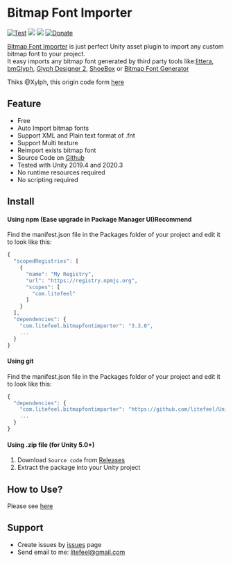 # Bitmap Font Importer

[![Test](https://github.com/litefeel/Unity-BitmapFontImporter/workflows/Test/badge.svg)](https://github.com/litefeel/Unity-BitmapFontImporter/actions)
[![](https://img.shields.io/github/release/litefeel/Unity-BitmapFontImporter.svg?label=latest%20version)](https://github.com/litefeel/Unity-BitmapFontImporter/releases)
[![](https://img.shields.io/github/license/litefeel/Unity-BitmapFontImporter.svg)](https://github.com/litefeel/Unity-BitmapFontImporter/blob/upm/LICENSE.md)
[![Donate](https://img.shields.io/badge/Donate-PayPal-green.svg)](https://paypal.me/litefeel)

[Bitmap Font Importer][bfi] is just perfect Unity asset plugin to import any custom bitmap font to your project.  
It easy imports any bitmap font generated by third party tools like:[littera][1], [bmGlyph][2], [Glyph Designer 2][3], [ShoeBox][4] or [Bitmap Font Generator][5]

Thiks @Xylph, this origin code form [here](http://forum.unity3d.com/threads/unity-4-6-bitmap-font.265209/)

## Feature

- Free
- Auto Import bitmap fonts
- Support XML and Plain text format of .fnt
- Support Multi texture
- Reimport exists bitmap font
- Source Code on [Github][bfi]
- Tested with Unity 2019.4 and 2020.3
- No runtime resources required
- No scripting required


## Install

#### Using npm (Ease upgrade in Package Manager UI)**Recommend**

Find the manifest.json file in the Packages folder of your project and edit it to look like this:
``` js
{
  "scopedRegistries": [
    {
      "name": "My Registry",
      "url": "https://registry.npmjs.org",
      "scopes": [
        "com.litefeel"
      ]
    }
  ],
  "dependencies": {
    "com.litefeel.bitmapfontimporter": "3.3.0",
    ...
  }
}
```

#### Using git

Find the manifest.json file in the Packages folder of your project and edit it to look like this:
``` js
{
  "dependencies": {
    "com.litefeel.bitmapfontimporter": "https://github.com/litefeel/Unity-BitmapFontImporter.git#3.3.0",
    ...
  }
}
```

#### Using .zip file (for Unity 5.0+)

1. Download `Source code` from [Releases](https://github.com/litefeel/Unity-BitmapFontImporter/releases)
2. Extract the package into your Unity project


## How to Use?

Please see [here][howtouse]


## Support

- Create issues by [issues][issues] page
- Send email to me: <litefeel@gmail.com>

[1]: http://kvazars.com/littera/ (littera)
[2]: http://www.bmglyph.com (bmGlyph)
[3]: https://71squared.com/glyphdesigner (Glyph Designer 2)
[4]: http://renderhjs.net/shoebox/ (ShoeBox)
[5]: http://www.angelcode.com/products/bmfont/ (Bitmap Font Generator)
[bfi]: https://github.com/litefeel/Unity-BitmapFontImporter (BitmapFontImporter)
[issues]: https://github.com/litefeel/Unity-BitmapFontImporter/issues (BitmapFontImporter issues)
[howtouse]: https://github.com/litefeel/Unity-BitmapFontImporter/wiki/How-to-use (BitmapFontImporter How to use)
